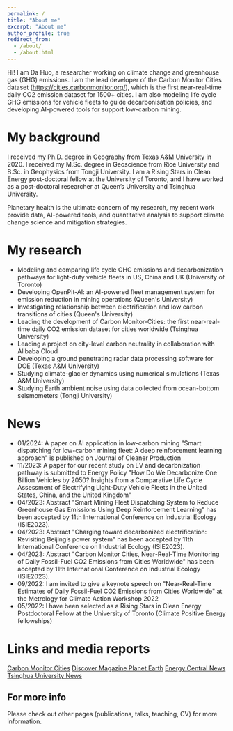 ```yaml
---
permalink: /
title: "About me"
excerpt: "About me"
author_profile: true
redirect_from: 
  - /about/
  - /about.html
---
```


Hi! I am Da Huo, a researcher working on climate change and greenhouse gas (GHG) emissions. I am the lead developer of the Carbon Monitor Cities dataset (https://cities.carbonmonitor.org/), which is the first near-real-time daily CO2 emission dataset for 1500+ cities. I am also modeling life cycle GHG emissions for vehicle fleets to guide decarbonisation policies, and developing AI-powered tools for support low-carbon mining.

My background
======
I received my Ph.D. degree in Geography from Texas A&M University in 2020. I received my M.Sc. degree in Geoscience from Rice University and B.Sc. in Geophysics from Tongji University.
I am a Rising Stars in Clean Energy post-doctoral fellow at the University of Toronto, and I have worked as a post-doctoral researcher at Queen’s University and Tsinghua University.

Planetary health is the ultimate concern of my research, my recent work provide data, AI-powered tools, and quantitative analysis to support climate change science and mitigation strategies.

My research
======
* Modeling and comparing life cycle GHG emissions and decarbonization pathways for light-duty vehicle fleets in US, China and UK (University of Toronto)
* Developing OpenPit-AI: an AI-powered fleet management system for emission reduction in mining operations (Queen's University)
* Investigating relationship between electrification and low carbon transitions of cities (Queen's University)
* Leading the development of Carbon Monitor-Cities: the first near-real-time daily CO2 emission dataset for cities worldwide (Tsinghua University)
* Leading a project on city-level carbon neutrality in collaboration with Alibaba Cloud
* Developing a ground penetrating radar data processing software for DOE (Texas A&M University)
* Studying climate-glacier dynamics using numerical simulations (Texas A&M University)
* Studying Earth ambient noise using data collected from ocean-bottom seismometers (Tongji University)

News
======
* 01/2024:  A paper on AI application in low-carbon mining "Smart dispatching for low-carbon mining fleet: A deep reinforcement learning approach" is published on Journal of Cleaner Production
* 11/2023: A paper for our recent study on EV and decarbnization pathway is submitted to Energy Policy "How Do We Decarbonize One Billion Vehicles by 2050? Insights from a Comparative Life Cycle Assessment of Electrifying Light-Duty Vehicle Fleets in the United States, China, and the United Kingdom"
* 04/2023: Abstract "Smart Mining Fleet Dispatching System to Reduce Greenhouse Gas Emissions Using Deep Reinforcement Learning" has been accepted by 11th International Conference on Industrial Ecology (ISIE2023).
* 04/2023: Abstract "Charging toward decarbonized electrification: Revisiting Beijing’s power system" has been accepted by 11th International Conference on Industrial Ecology (ISIE2023).
* 04/2023: Abstract "Carbon Monitor Cities, Near-Real-Time Monitoring of Daily Fossil-Fuel CO2 Emissions from Cities Worldwide" has been accepted by 11th International Conference on Industrial Ecology (ISIE2023).
* 09/2022: I am invited to give a keynote speech on "Near-Real-Time Estimates of Daily Fossil-Fuel CO2 Emissions from Cities Worldwide" at the Metrology for Climate Action Workshop 2022
* 05/2022: I have been selected as a Rising Stars in Clean Energy Postdoctoral Fellow at the University of Toronto (Climate Positive Energy fellowships)

Links and media reports
======
[Carbon Monitor Cities](https://cities.carbonmonitor.org/)
[Discover Magazine Planet Earth](https://www.discovermagazine.com/planet-earth/how-much-carbon-dioxide-does-your-city-produce-each-day)
[Energy Central News](https://energycentral.com/news/carbon-monitor-cities-near-real-time-daily-estimates-co-2-emissions-1500-cities-worldwide)
[Tsinghua University News](https://www.tsinghua.edu.cn/info/1175/98143.htm)

For more info
------
Please check out other pages (publications, talks, teaching, CV) for more information.
